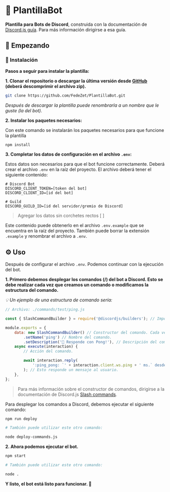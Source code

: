 # 🤖 PlantillaBot

**Plantilla para Bots de Discord**, construida con la documentación de [Discord.js guía](https://discordjs.guide/#before-you-begin). Para más información dirigirse a esa guía.

## 🚀 Empezando

### 🔧 Instalación

**Pasos a seguir para instalar la plantilla:**

**1. Clonar el repositorio o descargar la última versión desde [GitHub](https://github.com/FedeZet/PlantillaBot/releases) (deberá descomprimir el archivo zip).**

```bash
git clone https://github.com/FedeZet/PlantillaBot.git
```

_Después de descargar la plantilla puede renombrarla a un nombre que le guste (la del bot)._

**2. Instalar los paquetes necesarios:**

Con este comando se instalarán los paquetes necesarios para que funcione la plantilla

```bash
npm install
```

**3. Completar los datos de configuración en el archivo `.env`:**

Estos datos son necesarios para que el bot funcione correctamente. Deberá crear el archivo `.env` en la raíz del proyecto. El archivo deberá tener el siguiente contenido:

```
# Discord Bot
DISCORD_CLIENT_TOKEN=[token del bot]
DISCORD_CLIENT_ID=[id del bot]

# Guild
DISCORD_GUILD_ID=[id del servidor/gremio de Discord]
```

> Agregar los datos sin corchetes rectos [ ]

Este contenido puede obtenerlo en el archivo `.env.example` que se encuentra en la raíz del proyecto. También puede borrar la extensión `.example` y renombrar el archivo a `.env`.

## ⚙ Uso

Después de configurar el archivo `.env`. Podemos continuar con la ejecución del bot.

**1. Primero debemos desplegar los comandos (/) del bot a Discord. Esto se debe realizar cada vez que creamos un comando o modificamos la estructura del comando.**

_💡 Un ejemplo de una estructura de comando sería:_

```js
// Archivo: ./commands/test/ping.js

const { SlashCommandBuilder } = require('@discordjs/builders'); // Importamos el constructor de comandos

module.exports = {
	data: new SlashCommandBuilder() // Constructor del comando. Cada vez que modifiquemos algo de aquí, debemos desplegarlo a Discord. O sea, debemos ejecutar npm run deploy.
		.setName('ping') // Nombre del comando.
		.setDescription('🏓 Responde con Pong!'), // Descripción del comando.
	async execute(interaction) {
		// Acción del comando.

		await interaction.reply(
			':ping_pong: `' + interaction.client.ws.ping + ' ms.` desde local.'
		); // Esto responde un mensaje al usuario.
	},
};
```

> Para más información sobre el constructor de comandos, dirigirse a la documentación de Discord.js [Slash commands](https://discordjs.guide/interactions/slash-commands.html#slash-commands).

Para desplegar los comandos a Discord, debemos ejecutar el siguiente comando:

```bash
npm run deploy

# También puede utilizar este otro comando:

node deploy-commands.js
```

**2. Ahora podemos ejecutar el bot.**

```bash
npm start

# También puede utilizar este otro comando:

node .
```

**Y listo, el bot está listo para funcionar. 🥳**
